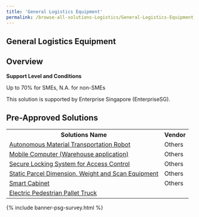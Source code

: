 ```yaml
---
title: 'General Logistics Equipment'
permalink: /browse-all-solutions-Logistics/General-Logistics-Equipment
---
```


## General Logistics Equipment
## Overview

**Support Level and Conditions**

Up to 70% for SMEs, N.A. for non-SMEs

This solution is supported by Enterprise Singapore (EnterpriseSG).

## Pre-Approved Solutions

<table>
<tr>
<th><b>Solutions Name</b></th>
<th><b>Vendor</b></th>
</tr>
<tr>
<td><a href='/productivity-solutions-grant/solutionrepo/solution24' target='_blank'>Autonomous Material Transportation Robot</a><br></td>
<td>Others</td>
</tr>
<tr>
<td><a href='/productivity-solutions-grant/solutionrepo/solution72' target='_blank'>Mobile Computer (Warehouse application)</a><br></td>
<td>Others</td>
</tr>
<tr>
<td><a href='/productivity-solutions-grant/solutionrepo/solution119' target='_blank'>Secure Locking System for Access Control</a><br></td>
<td>Others</td>
</tr>
<tr>
<td><a href='/productivity-solutions-grant/solutionrepo/solution754' target='_blank'>Static Parcel Dimension, Weight and Scan Equipment</a><br></td>
<td>Others</td>
</tr>
<tr>
<td><a href='/productivity-solutions-grant/solutionrepo/solution755' target='_blank'>Smart Cabinet</a><br></td>
<td>Others</td>
</tr>
<tr>
<td><a href='/productivity-solutions-grant/solutionrepo/solution1410' target='_blank'>Electric Pedestrian Pallet Truck</a><br></td>
<td></td>
</tr>
</table>

{% include banner-psg-survey.html %}
